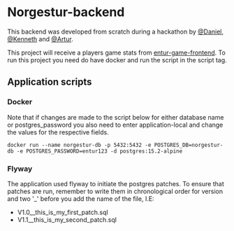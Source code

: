 # Norgestur-backend
This backend was developed from scratch during a hackathon by [@Daniel](https://github.com/Daniel-Jansson), [@Kenneth](https://github.com/kennetng) and [@Artur](https://github.com/apkrauze).

This project will receive a players game stats from [entur-game-frontend](https://github.com/entur/entur-game-frontend).
To run this project you need do have docker and run the script in the script tag.

## Application scripts

### Docker
Note that if changes are made to the script below for either database name or postgres_password you also need to enter application-local and change the values for the respective fields.
```
docker run --name norgestur-db -p 5432:5432 -e POSTGRES_DB=norgestur-db -e POSTGRES_PASSWORD=entur123 -d postgres:15.2-alpine
```

### Flyway
The application used flyway to initiate the postgres patches. To ensure that patches are run, remember to write them in chronological order for version and two '_' before you add the name of the file, I.E:
- V1.0__this_is_my_first_patch.sql
- V1.1__this_is_my_second_patch.sql